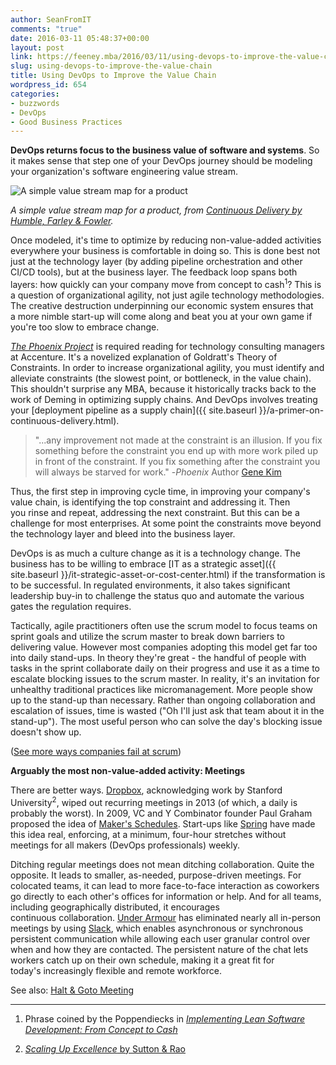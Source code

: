 ```yaml
---
author: SeanFromIT
comments: "true"
date: 2016-03-11 05:48:37+00:00
layout: post
link: https://feeney.mba/2016/03/11/using-devops-to-improve-the-value-chain/
slug: using-devops-to-improve-the-value-chain
title: Using DevOps to Improve the Value Chain
wordpress_id: 654
categories:
- buzzwords
- DevOps
- Good Business Practices
---
```


**DevOps returns focus to the business value of software and systems**. So it makes sense that step one of your DevOps journey should be modeling your organization's software engineering value stream.

![A simple value stream map for a product](http://ptgmedia.pearsoncmg.com/images/chap5_9780321601919/elementLinks/fig5_1.jpg)

_A simple value stream map for a product, from [Continuous Delivery by Humble, Farley & Fowler](http://www.amazon.com/gp/product/0321601912/ref=as_li_tl?ie=UTF8&camp=1789&creative=9325&creativeASIN=0321601912&linkCode=as2&tag=ufoundergroun-20&linkId=EYWFNX4NKOL2KV6V)._

Once modeled, it's time to optimize by reducing non-value-added activities everywhere your business is comfortable in doing so. This is done best not just at the technology layer (by adding pipeline orchestration and other CI/CD tools), but at the business layer. The feedback loop spans both layers: how quickly can your company move from concept to cash<sup>1</sup>? This is a question of organizational agility, not just agile technology methodologies. The creative destruction underpinning our economic system ensures that a more nimble start-up will come along and beat you at your own game if you're too slow to embrace change.

_[The Phoenix Project](http://www.amazon.com/gp/product/0988262509/ref=as_li_tl?ie=UTF8&camp=1789&creative=9325&creativeASIN=0988262509&linkCode=as2&tag=ufoundergroun-20&linkId=6OVNB4ODBB4Z73QI)_ is required reading for technology consulting managers at Accenture. It's a novelized explanation of Goldratt's Theory of Constraints. In order to increase organizational agility, you must identify and alleviate constraints (the slowest point, or bottleneck, in the value chain). This shouldn't surprise any MBA, because it historically tracks back to the work of Deming in optimizing supply chains. And DevOps involves treating your [deployment pipeline as a supply chain]({{ site.baseurl }}/a-primer-on-continuous-delivery.html).


> "...any improvement not made at the constraint is an illusion. If you fix something before the constraint you end up with more work piled up in front of the constraint. If you fix something after the constraint you will always be starved for work."
> -*Phoenix* Author [Gene Kim](http://blog.delphix.com/kyle/2014/theory-constraints/)


Thus, the first step in improving cycle time, in improving your company's value chain, is identifying the top constraint and addressing it. Then you rinse and repeat, addressing the next constraint. But this can be a challenge for most enterprises. At some point the constraints move beyond the technology layer and bleed into the business layer.

DevOps is as much a culture change as it is a technology change. The business has to be willing to embrace [IT as a strategic asset]({{ site.baseurl }}/it-strategic-asset-or-cost-center.html) if the transformation is to be successful. In regulated environments, it also takes significant leadership buy-in to challenge the status quo and automate the various gates the regulation requires.

Tactically, agile practitioners often use the scrum model to focus teams on sprint goals and utilize the scrum master to break down barriers to delivering value. However most companies adopting this model get far too into daily stand-ups. In theory they're great - the handful of people with tasks in the sprint collaborate daily on their progress and use it as a time to escalate blocking issues to the scrum master. In reality, it's an invitation for unhealthy traditional practices like micromanagement. More people show up to the stand-up than necessary. Rather than ongoing collaboration and escalation of issues, time is wasted ("Oh I'll just ask that team about it in the stand-up"). The most useful person who can solve the day's blocking issue doesn't show up.

([See more ways companies fail at scrum](https://hackernoon.com/youre-doing-scrum-wrong-and-here-s-how-to-fix-it-6d45fdd26721))

**Arguably the most non-value-added activity: Meetings**

There are better ways. [Dropbox](http://www.inc.com/rebecca-hinds-and-bob-sutton/dropbox-secret-for-saving-time-in-meetings.html), acknowledging work by Stanford University<sup>2</sup>, wiped out recurring meetings in 2013 (of which, a daily is probably the worst). In 2009, VC and Y Combinator founder Paul Graham proposed the idea of [Maker's Schedules](http://www.paulgraham.com/makersschedule.html). Start-ups like [Spring](http://www.nytimes.com/2016/02/28/magazine/meet-is-murder.html) have made this idea real, enforcing, at a minimum, four-hour stretches without meetings for all makers (DevOps professionals) weekly.

Ditching regular meetings does not mean ditching collaboration. Quite the opposite. It leads to smaller, as-needed, purpose-driven meetings. For colocated teams, it can lead to more face-to-face interaction as coworkers go directly to each other's offices for information or help. And for all teams, including geographically distributed, it encourages continuous collaboration. [Under Armour](http://www.nytimes.com/2016/02/28/magazine/meet-is-murder.html) has eliminated nearly all in-person meetings by using [Slack](https://slack.com/), which enables asynchronous or synchronous persistent communication while allowing each user granular control over when and how they are contacted. The persistent nature of the chat lets workers catch up on their own schedule, making it a great fit for today's increasingly flexible and remote workforce.

See also: [Halt & Goto Meeting](https://bhilburn.org/fixing-the-workplace-schedule/)



* * *






 	
  1. Phrase coined by the Poppendiecks in [_Implementing Lean Software Development: From Concept to Cash_](http://www.amazon.com/gp/product/0321437381/ref=as_li_tl?ie=UTF8&camp=1789&creative=9325&creativeASIN=0321437381&linkCode=as2&tag=ufoundergroun-20&linkId=ZRWEA7NJG7LXFCTL)

 	
  2. [_Scaling Up Excellence_ by Sutton & Rao](http://www.amazon.com/gp/product/0385347022/ref=as_li_tl?ie=UTF8&camp=1789&creative=9325&creativeASIN=0385347022&linkCode=as2&tag=ufoundergroun-20&linkId=S3UXJDCQCSUPCIJ2)


